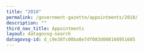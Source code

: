 ```yaml
---
title: "2010"
permalink: /government-gazette/appointments/2010/
description: ""
third_nav_title: Appointments
layout: datagovsg-search
datagovsg-id: d_c9e38fc00ba8e7df083d008168951685
---
```

